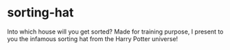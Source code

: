 # sorting-hat
Into which house will you get sorted? Made for training purpose, I present to you the infamous sorting hat from the Harry Potter universe!
